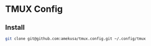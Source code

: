 # TMUX Config

## Install
```sh
git clone git@github.com:amekusa/tmux.config.git ~/.config/tmux
```

